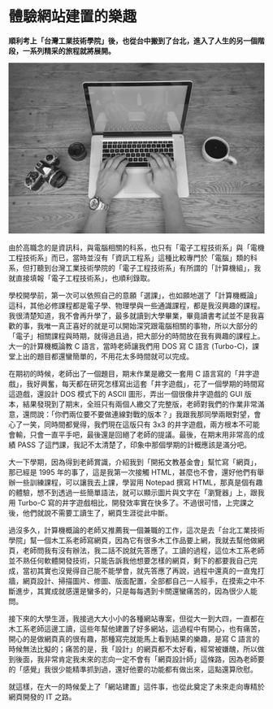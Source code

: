 # 體驗網站建置的樂趣

**順利考上「台灣工業技術學院」後，也從台中搬到了台北，進入了人生的另一個階段，一系列精采的旅程就將展開。**

<p align="center"><img src="images/black-and-white-man-person-hands.jpg" /></p>

由於高職念的是資訊科，與電腦相關的科系，也只有「電子工程技術系」與「電機工程技術系」而已，當時並沒有「資訊工程系」這種比較專門於「電腦」類的科系，但打聽到台灣工業技術學院的「電子工程技術系」有所謂的「計算機組」，我就直接填報「電子工程技術系」，也順利錄取。

學校開學前，第一次可以依照自己的意願「選課」，也如願地選了「計算機概論」這科，其他必修課程都是電子學、物理學與一些通識課程，都是我沒興趣的課程。我很清楚知道，我不會再升學了，最多就讀到大學畢業，畢竟讀書考試並不是我喜歡的事，我唯一真正喜好的就是可以開始深究跟電腦相關的事物，所以大部分的「電子」相關課程與時期，就得過且過，把大部分的時間放在我有興趣的課程上。大一的計算機概論教 C 語言，當時老師讓我們用 DOS 寫 C 語言 (Turbo-C)，課堂上出的題目都還蠻簡單的，不用花太多時間就可以完成。

在期初的時候，老師出了一個題目，期末作業是繳交一套用 C 語言寫的「井字遊戲」，我好興奮，每天都在研究怎樣寫出這套「井字遊戲」，花了一個學期的時間寫這遊戲，還設計 DOS 模式下的 ASCII 圖形，弄出一個很像井字遊戲的 GUI 版本，結果發現到了期末，全班只有兩個人繳交了完整版，老師對我們的作業非常滿意，還問說：「你們兩位要不要做連線對戰的版本？」我跟我那同學兩眼對望，會心了一笑，同時間都覺得，我們現在這版只有 3x3 的井字遊戲，兩方根本不可能會輸，只會一直平手吧，最後還是回絕了老師的提議。最後，在期末用非常高的成績 PASS 了這門課，我記不太清楚了，印象中那個學期的計概應該是滿分吧。

大一下學期，因為得到老師賞識，介紹我到「開拓文教基金會」幫忙寫「網頁」，那已經是 1995 年的事了，這是我第一次接觸 HTML，甚麼也不會，還好他們有舉辦一些訓練課程，可以讓我去上課，學習用 Notepad 撰寫 HTML，那真是個有趣的體驗，想不到透過一些簡單語法，就可以顯示圖片與文字在「瀏覽器」上，跟我用 Turbo-C 寫的井字遊戲相比，開發效率實在快多了。不過很可惜，上完課之後，他們就說不需要工讀生了，網頁生涯從此中斷。

過沒多久，計算機概論的老師又推薦我一個兼職的工作，這次是去「台北工業技術學院」幫一個木工系老師寫網頁，因為它有很多木工作品要上網，我就去幫他做網頁，老師問我有沒有辦法，我二話不說就先答應了。工讀的過程，這位木工系老師並不熟任何軟體開發技術，只能告訴我他想要怎樣的網頁，剩下的都要我自己完成，當初其實也沒覺得自己能不能學會，就先答應了再說，過程中還真的一直鬼打牆，網頁設計、掃描圖片、修圖、版面配置，全部都自己一人經手，在摸索之中不斷進步，其實成就感還是蠻多的，只是每每遇到卡關還蠻痛苦的，因為很少人能問。

接下來的大學生涯，我接過大大小小的各種網站專案，但從大一到大四，一直都在木工系老師這邊工讀，這些年幫他建置了好多網站，這過程中有開心，也有痛苦，開心的是做網頁真的很有趣，那種寫完就能馬上看到結果的樂趣，是寫 C 語言的時候無法比擬的；痛苦的是，我「設計」的網頁都不太好看，經常被嫌醜，所以做到後面，我非常肯定我未來的志向一定不會有「網頁設計師」這條路，因為老師要的「感覺」我很少能精準抓到過，還好他要的功能都有做出來，這點還算欣慰。

就這樣，在大一的時候愛上了「網站建置」這件事，也從此奠定了未來走向專精於網頁開發的 IT 之路。